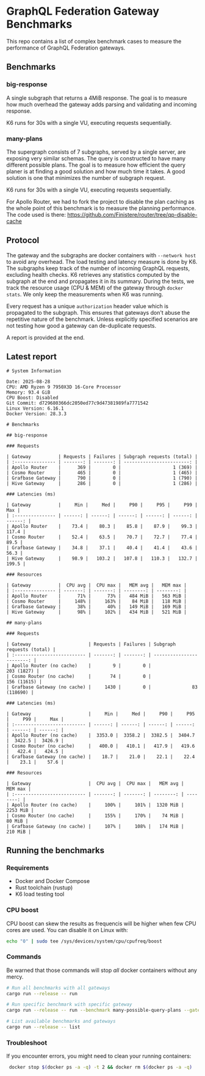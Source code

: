 # GraphQL Federation Gateway Benchmarks

This repo contains a list of complex benchmark cases to measure the performance of GraphQL Federation gateways.

## Benchmarks

### big-response

A single subgraph that returns a 4MiB response.
The goal is to measure how much overhead the gateway adds parsing and validating and incoming response.

K6 runs for 30s with a single VU, executing requests sequentially.

### many-plans

The supergraph consists of 7 subgraphs, served by a single server, are exposing very similar schemas. The query is constructed to have many different possible plans. The goal is to measure how efficient the query planer is at finding a good solution and how much time it takes.
A good solution is one that minimizes the number of subgraph request.

K6 runs for 30s with a single VU, executing requests sequentially.

For Apollo Router, we had to fork the project to disable the plan caching as the whole point of this benchmark is to measure the planning performance. The code used is there: https://github.com/Finistere/router/tree/qp-disable-cache

## Protocol

The gateway and the subgraphs are docker containers with `--network host` to avoid any overhead. The load testing and latency measure is done by K6.
The subgraphs keep track of the number of incoming GraphQL requests, excluding health checks. K6 retrieves any statistics computed by the subgraph at the end and propagates it in its summary. During the tests, we track the resource usage (CPU & MEM) of the gateway through `docker stats`. We only keep the measurements when K6 was running.

Every request has a unique `authorization` header value which is propagated to the subgraph. This ensures that gateways don't abuse the repetitive nature of the benchmark. Unless explicitly specified scenarios are not testing how good a gateway can de-duplicate requests.

A report is provided at the end.

## Latest report

```
# System Information

Date: 2025-08-28
CPU: AMD Ryzen 9 7950X3D 16-Core Processor
Memory: 93.4 GiB
CPU Boost: Disabled
Git Commit: d729680366dc2050ed77c9d47381989fa7771542
Linux Version: 6.16.1
Docker Version: 28.3.3

# Benchmarks

## big-response

### Requests

| Gateway          | Requests | Failures | Subgraph requests (total) |
| :--------------- | -------: | -------: | ------------------------: |
| Apollo Router    |      369 |        0 |                   1 (369) |
| Cosmo Router     |      465 |        0 |                   1 (465) |
| Grafbase Gateway |      790 |        0 |                   1 (790) |
| Hive Gateway     |      286 |        0 |                   1 (286) |

### Latencies (ms)

| Gateway          |     Min |     Med |     P90 |     P95 |     P99 |     Max |
| :--------------- | ------: | ------: | ------: | ------: | ------: | ------: |
| Apollo Router    |    73.4 |    80.3 |    85.8 |    87.9 |    99.3 |   117.4 |
| Cosmo Router     |    52.4 |    63.5 |    70.7 |    72.7 |    77.4 |    89.5 |
| Grafbase Gateway |    34.8 |    37.1 |    40.4 |    41.4 |    43.6 |    56.3 |
| Hive Gateway     |    98.9 |   103.2 |   107.8 |   110.3 |   132.7 |   199.5 |

### Resources

| Gateway          |  CPU avg |  CPU max |   MEM avg |   MEM max |
| :--------------- | -------: | -------: | --------: | --------: |
| Apollo Router    |      71% |      73% |   484 MiB |   563 MiB |
| Cosmo Router     |     148% |     163% |    84 MiB |   118 MiB |
| Grafbase Gateway |      38% |      40% |   149 MiB |   169 MiB |
| Hive Gateway     |      98% |     102% |   434 MiB |   521 MiB |

## many-plans

### Requests

| Gateway                     | Requests | Failures | Subgraph requests (total) |
| :-------------------------- | -------: | -------: | ------------------------: |
| Apollo Router (no cache)    |        9 |        0 |                203 (1827) |
| Cosmo Router (no cache)     |       74 |        0 |               156 (11615) |
| Grafbase Gateway (no cache) |     1430 |        0 |               83 (118690) |

### Latencies (ms)

| Gateway                     |     Min |     Med |     P90 |     P95 |     P99 |     Max |
| :-------------------------- | ------: | ------: | ------: | ------: | ------: | ------: |
| Apollo Router (no cache)    |  3353.0 |  3358.2 |  3382.5 |  3404.7 |  3422.5 |  3426.9 |
| Cosmo Router (no cache)     |   400.0 |   410.1 |   417.9 |   419.6 |   422.4 |   424.5 |
| Grafbase Gateway (no cache) |    18.7 |    21.0 |    22.1 |    22.4 |    23.1 |    57.6 |

### Resources

| Gateway                     |  CPU avg |  CPU max |   MEM avg |   MEM max |
| :-------------------------- | -------: | -------: | --------: | --------: |
| Apollo Router (no cache)    |     100% |     101% |  1320 MiB |  2253 MiB |
| Cosmo Router (no cache)     |     155% |     170% |    74 MiB |    80 MiB |
| Grafbase Gateway (no cache) |     107% |     108% |   174 MiB |   210 MiB |
```

## Running the benchmarks

### Requirements

- Docker and Docker Compose
- Rust toolchain (rustup)
- K6 load testing tool

### CPU boost

CPU boost can skew the results as frequencis will be higher when few CPU cores are used. You can disable it on Linux with:

```sh
echo "0" | sudo tee /sys/devices/system/cpu/cpufreq/boost
```

### Commands

Be warned that those commands will stop _all_ docker containers without any mercy.

```bash
# Run all benchmarks with all gateways
cargo run --release -- run

# Run specific benchmark with specific gateway
cargo run --release -- run --benchmark many-possible-query-plans --gateway grafbase

# List available benchmarks and gateways
cargo run --release -- list
```

### Troubleshoot

If you encounter errors, you might need to clean your running containers:

```sh
 docker stop $(docker ps -a -q) -t 2 && docker rm $(docker ps -a -q)
```
